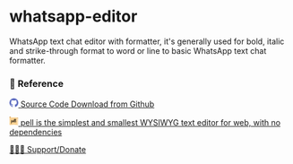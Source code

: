 # whatsapp-editor
WhatsApp text chat editor with formatter, it's generally used for bold, italic and strike-through  format to word or line to basic WhatsApp text chat formatter.


<h3><span class='emoji'>🔗 </span>Reference</h3>
<p>
	<a href='https://github.com/ekalai-org/whatsapp-editor'><img src="images/github.png" width="16px"/> Source Code Download from Github</a>					
</p>
<p>
	<a href='https://github.com/jaredreich/pell'><img src="images/pell.png" width="16px"/> pell is the simplest and smallest WYSIWYG text editor for web, with no dependencies</a>					
</p>				
<p>
	<a href='http://ekalai.org/donate'>🧑‍🤝‍🧑 Support/Donate</a>					
</p>
			

